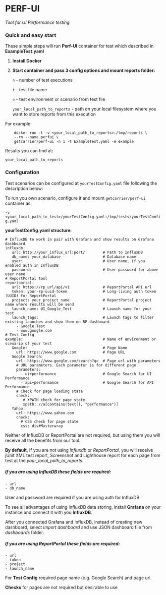 # PERF-UI

_Tool for UI Performance testing_

### Quick and easy start

These simple steps will run **Perf-UI** container for test which described in **ExampleTest.yaml**

1. **Install Docker**

2. **Start container and pass 3 config options and mount reports folder:**

    `n` - number of test executions

    `t` - test file name

    `e` - test environment or scenario from test file
    
    `your_local_path_to_reports` - path on your local filesystem where you want to store reports from this execution

For example:
```
    docker run -t -v <your_local_path_to_reports>:/tmp/reports \
    --rm --name perfui \
    getcarrier/perf-ui -n 1 -t ExampleTest.yaml -e example 
```

Results you can find at:

    your_local_path_to_reports
    
### Configuration

Test scenarios can be configured at `yourTestConfig.yaml` file following the description below:

To run you own scenario, configure it and mount `getcarrier/perf-ui` container as:

`-v <your_local_path_to_test>/yourTestConfig.yaml:/tmp/tests/yourTestConfig.yaml`

**yourTestConfig.yaml structure:**

``` 
# InfluxDB to work in pair with Grafana and show results on Grafana dashboard
influxdb:                                   
   url: http://your_influx_url:port/        # Path to InfluxDB
   db_name: your_database                   # Database name
   user:                                    # User name, if you enabled auth in InfluxDB
   password:                                # User password for above user name
# ReportPortal tool
reportportal:                               
   url: https://rp_url/api/v1               # ReportPortal API url
   token: your-rp-uuid-token                # Long-living auth token (UUID) for ReportPortal
   project: your_project_name               # ReportPortal project name where results will be send
   launch_name: UI_Google_Test              # Launch name for your test
   launch_tags:                             # Launch tags to filter existing launches and show them on RP dashboard
     - Google Test
     - www.google.com
# Test Config
example:                                    # Name of environment or scenario of your test
   Google:                                  # Page Name
     url: https://www.google.com            # Page URL
   Google Search:
     url: https://www.google.com/search?q=  # Page url with parameters
     # URL parameters. Each parameter is for different page
     parameters:                            
       - ui+performance                     # Google Search for UI Performance
       - api+performance                    # Google Search for API Performance
     # Check for page loading state
     check:
        # XPATH check for page state
        xpath: //a[contains(text(), "performance")]
   Yahoo:
     url: https://www.yahoo.com
     check:
       # CSS check for page state
       css: div#Masterwrap
```

Neither of InfluxDB or ReportPortal are not required, but using them you will receive all the benefits from our tool.

**By default**, If you are not using _Influxdb_ or _ReportPortal_, you will receive jUnit XML test report, Screenshot and Lighthouse report for each  page from test at the _your_local_path_to_reports_.

##### If you are using **InfluxDB** these fields are required:

    - url
    - db_name
    
User and password are required if you are using auth for InfluxDB.

To see all advantages of using InfluxDB data storing, install **Grafana** on your instance and connect it with you **InfluxDB**.

After you connected Grafana and InfluxDB, instead of creating new dashboard, select _Import dashboard_ and use JSON dashboard file from _dashboards_ folder.


##### If you are using **ReportPortal** these fields are required:

    - url
    - token
    - project
    - launch_name
    
For **Test Config** required page name (e.g. Google Search) and page url.

**Checks** for pages are not required but desirable to use